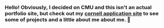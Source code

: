 ### Hello! Obviously, I decided on CMU and this isn't an actual portfolio site, but check out my [cornell application site](https://eriktocornell.com/) to see some of projects and a little about me about me. 🙂
